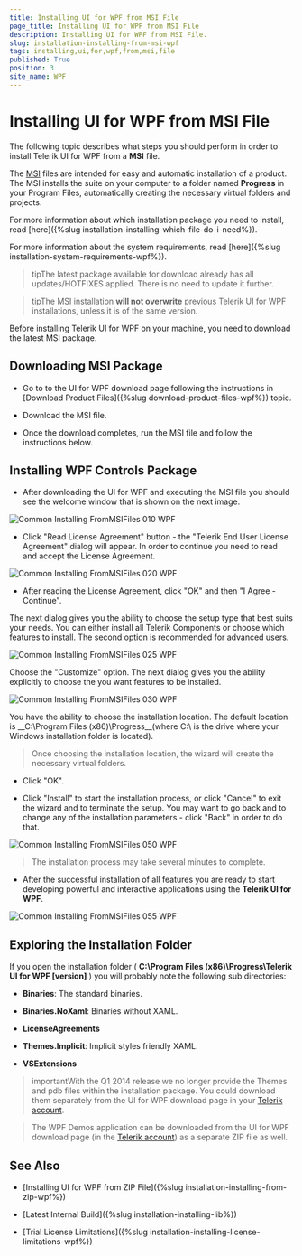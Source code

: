 ```yaml
---
title: Installing UI for WPF from MSI File
page_title: Installing UI for WPF from MSI File
description: Installing UI for WPF from MSI File.
slug: installation-installing-from-msi-wpf
tags: installing,ui,for,wpf,from,msi,file
published: True
position: 3
site_name: WPF
---
```


# Installing UI for WPF from MSI File

The following topic describes what steps you should perform in order to install Telerik UI for WPF from a __MSI__ file. 

The [MSI](http://en.wikipedia.org/wiki/Windows_Installer) files are intended for easy and automatic installation of a product. The MSI installs the suite on your computer to a folder named __Progress__ in your Program Files, automatically creating the necessary virtual folders and projects.

For more information about which installation package you need to install, read [here]({%slug installation-installing-which-file-do-i-need%}).

For more information about the system requirements, read [here]({%slug installation-system-requirements-wpf%}).

>tipThe latest package available for download already has all updates/HOTFIXES applied. There is no need to update it further.

>tipThe MSI installation __will not overwrite__ previous Telerik UI for WPF installations, unless it is of the same version.

Before installing Telerik UI for WPF on your machine, you need to download the latest MSI package.

## Downloading MSI Package

* Go to to the UI for WPF download page following the instructions in [Download Product Files]({%slug download-product-files-wpf%}) topic.

* Download the MSI file.

* Once the download completes, run the MSI file and follow the instructions below.

## Installing WPF Controls Package

* After downloading the UI for WPF and executing the MSI file you should see the welcome window that is shown on the next image.

![Common Installing FromMSIFiles 010 WPF](images/2017_Common_InstallingFromMSIFiles_010_WPF.png)

* Click "Read License Agreement" button - the "Telerik End User License Agreement" dialog will appear. In order to continue you need to read and accept the License Agreement.

![Common Installing FromMSIFiles 020 WPF](images/2017_Common_InstallingFromMSIFiles_020_WPF.png)

* After reading the License Agreement, click "OK" and then "I Agree - Continue".

The next dialog gives you the ability to choose the setup type that best suits your needs. You can either install all Telerik Components or choose which features to install. The second option is recommended for advanced users. 

![Common Installing FromMSIFiles 025 WPF](images/2017_Common_InstallingFromMSIFiles_025_WPF.png)

Choose the "Customize" option. The next dialog gives you the ability explicitly to choose the you want features to be installed.

![Common Installing FromMSIFiles 030 WPF](images/2017_Common_InstallingFromMSIFiles_030_WPF.png)

You have the ability to choose the installation location. The default location is __C:\Program Files (x86)\Progress\__(where C:\ is the drive where your Windows installation folder is located).

>Once choosing the installation location, the wizard will create the necessary virtual folders.

* Click "OK".

* Click "Install" to start the installation process, or click "Cancel" to exit the wizard and to terminate the setup. You may want to go back and to change any of the installation parameters - click "Back" in order to do that.

![Common Installing FromMSIFiles 050 WPF](images/2017_Common_InstallingFromMSIFiles_050_WPF.png)

>The installation process may take several minutes to complete.

* After the successful installation of all features you are ready to start developing powerful and interactive applications using the __Telerik UI for WPF__.

![Common Installing FromMSIFiles 055 WPF](images/2017_Common_InstallingFromMSIFiles_055_WPF.png)

## Exploring the Installation Folder

If you open the installation folder ( __C:\Program Files (x86)\Progress\Telerik UI for WPF [version]__ ) you will probably note the following sub directories:

* __Binaries__: The standard binaries.

* __Binaries.NoXaml__: Binaries without XAML.

* __LicenseAgreements__

* __Themes.Implicit__: Implicit styles friendly XAML.          

* __VSExtensions__

>importantWith the Q1 2014 release we no longer provide the Themes and pdb files within the installation package. You could download them separately from the UI for WPF download page in your [Telerik account](http://www.telerik.com/account.aspx).

>The WPF Demos application can be downloaded from the UI for WPF download page (in the [Telerik account](http://www.telerik.com/account.aspx)) as a separate ZIP file as well.

## See Also

 * [Installing UI for WPF from ZIP File]({%slug installation-installing-from-zip-wpf%})

 * [Latest Internal Build]({%slug installation-installing-lib%})

 * [Trial License Limitations]({%slug installation-installing-license-limitations-wpf%})
